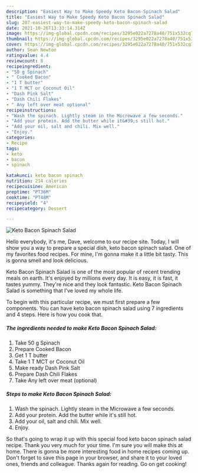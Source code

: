```yaml
---
description: "Easiest Way to Make Speedy Keto Bacon Spinach Salad"
title: "Easiest Way to Make Speedy Keto Bacon Spinach Salad"
slug: 207-easiest-way-to-make-speedy-keto-bacon-spinach-salad
date: 2021-10-26T13:33:14.314Z
image: https://img-global.cpcdn.com/recipes/3295e022a7278a40/751x532cq70/keto-bacon-spinach-salad-recipe-main-photo.jpg
thumbnail: https://img-global.cpcdn.com/recipes/3295e022a7278a40/751x532cq70/keto-bacon-spinach-salad-recipe-main-photo.jpg
cover: https://img-global.cpcdn.com/recipes/3295e022a7278a40/751x532cq70/keto-bacon-spinach-salad-recipe-main-photo.jpg
author: Sean Newton
ratingvalue: 4.4
reviewcount: 8
recipeingredient:
- "50 g Spinach"
- " Cooked Bacon"
- "1 T butter"
- "1 T MCT or Coconut Oil"
- "Dash Pink Salt"
- "Dash Chili Flakes"
- " Any left over meat optional"
recipeinstructions:
- "Wash the spinach. Lightly steam in the Microwave a few seconds."
- "Add your protein. Add the butter while it&#39;s still hot."
- "Add your oil, salt and chili. Mix well."
- "Enjoy."
categories:
- Recipe
tags:
- keto
- bacon
- spinach

katakunci: keto bacon spinach 
nutrition: 214 calories
recipecuisine: American
preptime: "PT36M"
cooktime: "PT48M"
recipeyield: "4"
recipecategory: Dessert

---
```



![Keto Bacon Spinach Salad](https://img-global.cpcdn.com/recipes/3295e022a7278a40/751x532cq70/keto-bacon-spinach-salad-recipe-main-photo.jpg)

Hello everybody, it's me, Dave, welcome to our recipe site. Today, I will show you a way to prepare a special dish, keto bacon spinach salad. One of my favorites food recipes. For mine, I'm gonna make it a little bit tasty. This is gonna smell and look delicious.

Keto Bacon Spinach Salad is one of the most popular of recent trending meals on earth. It's enjoyed by millions every day. It is easy, it is fast, it tastes yummy. They're nice and they look fantastic. Keto Bacon Spinach Salad is something that I've loved my whole life.




To begin with this particular recipe, we must first prepare a few components. You can have keto bacon spinach salad using 7 ingredients and 4 steps. Here is how you cook that.

<!--inarticleads1-->

##### The ingredients needed to make Keto Bacon Spinach Salad:

1. Take 50 g Spinach
1. Prepare  Cooked Bacon
1. Get 1 T butter
1. Take 1 T MCT or Coconut Oil
1. Make ready Dash Pink Salt
1. Prepare Dash Chili Flakes
1. Take  Any left over meat (optional)




<!--inarticleads2-->

##### Steps to make Keto Bacon Spinach Salad:

1. Wash the spinach. Lightly steam in the Microwave a few seconds.
1. Add your protein. Add the butter while it&#39;s still hot.
1. Add your oil, salt and chili. Mix well.
1. Enjoy.




So that's going to wrap it up with this special food keto bacon spinach salad recipe. Thank you very much for your time. I'm sure you will make this at home. There is gonna be more interesting food in home recipes coming up. Don't forget to save this page in your browser, and share it to your loved ones, friends and colleague. Thanks again for reading. Go on get cooking!
